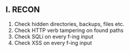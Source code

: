 ## I. RECON

1. Check hidden directories, backups, files etc.
2. Check HTTP verb tampering on found paths
3. Check SQLi on every f-ing input
4. Check XSS on every f-ing input
